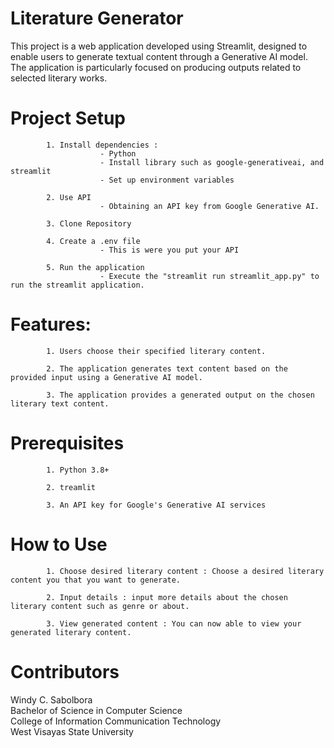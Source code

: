 <h1>Literature Generator</h1>
This project is a web application developed using Streamlit, designed to enable users to generate textual content through a Generative AI model. The application is particularly focused on producing outputs related to selected literary works.

<h1>Project Setup</h1>

            1. Install dependencies :            
                        - Python                        
                        - Install library such as google-generativeai, and streamlit                        
                        - Set up environment variables
                        
            2. Use API            
                        - Obtaining an API key from Google Generative AI.
                        
            3. Clone Repository 
            
            4. Create a .env file             
                        - This is were you put your API 
                        
            5. Run the application
                        - Execute the "streamlit run streamlit_app.py" to run the streamlit application.

<h1>Features: </h1>

            1. Users choose their specified literary content. 
            
            2. The application generates text content based on the provided input using a Generative AI model. 
            
            3. The application provides a generated output on the chosen literary text content. 
            

<h1>Prerequisites</h1>

            1. Python 3.8+ 
            
            2. treamlit 
            
            3. An API key for Google's Generative AI services 
            

<h1>How to Use</h1>

            1. Choose desired literary content : Choose a desired literary content you that you want to generate. 
            
            2. Input details : input more details about the chosen literary content such as genre or about. 
            
            3. View generated content : You can now able to view your generated literary content. 
            

<h1>Contributors</h1>
 Windy C. Sabolbora <br>
 Bachelor of Science in Computer Science <br>
 College of Information Communication Technology <br>
 West Visayas State University

